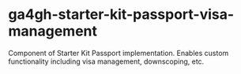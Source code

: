 # ga4gh-starter-kit-passport-visa-management
Component of Starter Kit Passport implementation. Enables custom functionality including visa management, downscoping, etc.
